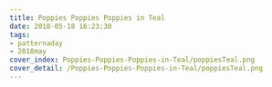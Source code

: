 ```yaml
---
title: Poppies Poppies Poppies in Teal
date: 2018-05-18 16:23:30
tags:
- patternaday
- 2018may
cover_index: Poppies-Poppies-Poppies-in-Teal/poppiesTeal.png
cover_detail: /Poppies-Poppies-Poppies-in-Teal/poppiesTeal.png
---
```

